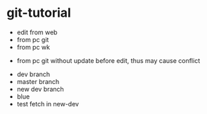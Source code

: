# git-tutorial
- edit from web
- from pc git
- from pc wk
* from pc git without update before edit, thus may cause conflict
- dev branch
- master branch
- new dev branch
- blue
- test fetch in new-dev

